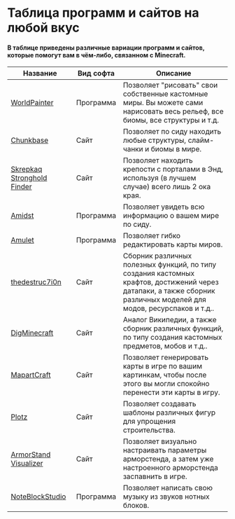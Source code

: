 # Таблица программ и сайтов на любой вкус

#### В таблице приведены различные вариации программ и сайтов, которые помогут вам в чём-либо, связанном с Minecraft.

| Название | Вид софта | Описание |
| --- | --- | --- |
| [WorldPainter](https://www.worldpainter.net)| Программа | Позволяет "рисовать" свои собственные кастомные миры. Вы можете сами нарисовать весь рельеф, все биомы, все структуры и т.д. |
| [Chunkbase](https://www.chunkbase.com/apps/) | Сайт | Позволяет по сиду находить любые структуры, слайм-чанки и биомы в мире. |
| [Skrepkaq Stronghold Finder](https://skrepkaq.ru/stronghold.html) | Сайт | Позволяет находить крепости с порталами в Энд, используя (в лучшем случае) всего лишь 2 ока края. |
| [Amidst](https://github.com/toolbox4minecraft/amidst) | Программа | Позволяет увидеть всю информацию о вашем мире по сиду. |
| [Amulet](https://www.amuletmc.com) | Программа | Позволяет гибко редактировать карты миров. |
| [thedestruc7i0n](https://thedestruc7i0n.ca) | Сайт | Сборник различных полезных функций, по типу создания кастомных крафтов, достижений через датапаки, а также сборник различных моделей для модов, ресурспаков и т.д.. |
| [DigMinecraft](https://www.digminecraft.com/index.php) | Сайт | Аналог Википедии, а также сборник различных функций, по типу создания кастомных предметов, мобов и т.д.. |
| [MapartCraft](https://rebane2001.com/mapartcraft/) | Сайт | Позволяет генерировать карты в игре по вашим картинкам, чтобы после этого вы могли спокойно перенести эти карты в игру. |
| [Plotz](https://www.plotz.co.uk) | Сайт | Позволяет создавать шаблоны различных фигур для упрощения строительства. |
| [ArmorStand Visualizer](https://haselkern.com/Minecraft-ArmorStand/) | Сайт | Позволяет визуально настраивать параметры арморстенда, а затем уже настроенного арморстенда заспавнить в игре. |
| [NoteBlockStudio](https://www.stuffbydavid.com/mcnbs) | Программа | Позволяет написать свою музыку из звуков нотных блоков. |